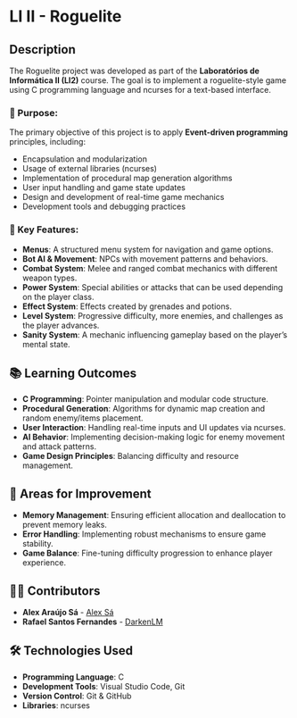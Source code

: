 # LI II - Roguelite

## Description
The Roguelite project was developed as part of the **Laboratórios de Informática II (LI2)** course. The goal is to implement a roguelite-style game using C programming language and ncurses for a text-based interface.

### 🎯 Purpose:
The primary objective of this project is to apply **Event-driven programming** principles, including:
- Encapsulation and modularization
- Usage of external libraries (ncurses)
- Implementation of procedural map generation algorithms
- User input handling and game state updates
- Design and development of real-time game mechanics
- Development tools and debugging practices

### 🚀 Key Features:
- **Menus**: A structured menu system for navigation and game options.
- **Bot AI & Movement**: NPCs with movement patterns and behaviors.
- **Combat System**: Melee and ranged combat mechanics with different weapon types.
- **Power System**: Special abilities or attacks that can be used depending on the player class.
- **Effect System**: Effects created by grenades and potions.
- **Level System**: Progressive difficulty, more enemies, and challenges as the player advances.
- **Sanity System**: A mechanic influencing gameplay based on the player’s mental state.

## 📚 Learning Outcomes
- **C Programming**: Pointer manipulation and modular code structure.
- **Procedural Generation**: Algorithms for dynamic map creation and random enemy/items placement.
- **User Interaction**: Handling real-time inputs and UI updates via ncurses.
- **AI Behavior**: Implementing decision-making logic for enemy movement and attack patterns.
- **Game Design Principles**: Balancing difficulty and resource management.

## 🚧 Areas for Improvement
- **Memory Management**: Ensuring efficient allocation and deallocation to prevent memory leaks.
- **Error Handling**: Implementing robust mechanisms to ensure game stability.
- **Game Balance**: Fine-tuning difficulty progression to enhance player experience.

## 👨‍💻 Contributors
- **Alex Araújo Sá** - [Alex Sá](https://github.com/alexaraujosa)
- **Rafael Santos Fernandes** - [DarkenLM](https://github.com/DarkenLM)

## 🛠️ Technologies Used
- **Programming Language**: C
- **Development Tools**: Visual Studio Code, Git
- **Version Control**: Git & GitHub
- **Libraries**: ncurses
